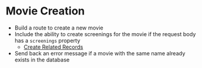 # Movie Creation

- Build a route to create a new movie
- Include the ability to create screenings for the movie if the request body has a `screenings` property
  - [Create Related Records](https://www.prisma.io/docs/concepts/components/prisma-client/relation-queries#nested-writes)
- Send back an error message if a movie with the same name already exists in the database

